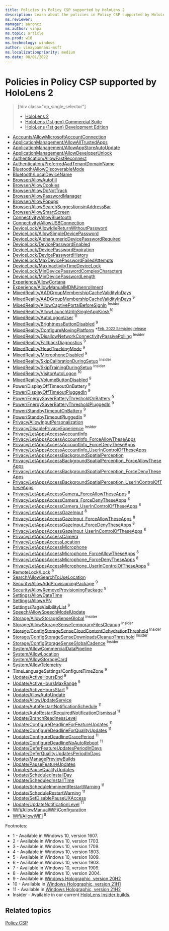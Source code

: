```yaml
---
title: Policies in Policy CSP supported by HoloLens 2
description: Learn about the policies in Policy CSP supported by HoloLens 2.
ms.reviewer: 
manager: aaroncz
ms.author: vinpa
ms.topic: article
ms.prod: w10
ms.technology: windows
author: vinaypamnani-msft
ms.localizationpriority: medium
ms.date: 08/01/2022
---
```


# Policies in Policy CSP supported by HoloLens 2

> [!div class="op_single_selector"]
>
> - [HoloLens 2]()
> - [HoloLens (1st gen) Commercial Suite](./policies-in-policy-csp-supported-by-hololens-1st-gen-commercial-suite.md)
> - [HoloLens (1st gen) Development Edition](./policies-in-policy-csp-supported-by-hololens-1st-gen-development-edition.md)
>

- [Accounts/AllowMicrosoftAccountConnection](policy-csp-accounts.md#accounts-allowmicrosoftaccountconnection)
- [ApplicationManagement/AllowAllTrustedApps](policy-csp-applicationmanagement.md#applicationmanagement-allowalltrustedapps)
- [ApplicationManagement/AllowAppStoreAutoUpdate](policy-csp-applicationmanagement.md#applicationmanagement-allowappstoreautoupdate)
- [ApplicationManagement/AllowDeveloperUnlock](policy-csp-applicationmanagement.md#applicationmanagement-allowdeveloperunlock)
- [Authentication/AllowFastReconnect](policy-csp-authentication.md#authentication-allowfastreconnect)
- [Authentication/PreferredAadTenantDomainName](policy-csp-authentication.md#authentication-preferredaadtenantdomainname)
- [Bluetooth/AllowDiscoverableMode](policy-csp-bluetooth.md#bluetooth-allowdiscoverablemode)
- [Bluetooth/LocalDeviceName](policy-csp-bluetooth.md#bluetooth-localdevicename)
- [Browser/AllowAutofill](policy-csp-browser.md#browser-allowautofill)
- [Browser/AllowCookies](policy-csp-browser.md#browser-allowcookies)
- [Browser/AllowDoNotTrack](policy-csp-browser.md#browser-allowdonottrack)
- [Browser/AllowPasswordManager](policy-csp-browser.md#browser-allowpasswordmanager)
- [Browser/AllowPopups](policy-csp-browser.md#browser-allowpopups)
- [Browser/AllowSearchSuggestionsinAddressBar](policy-csp-browser.md#browser-allowsearchsuggestionsinaddressbar)
- [Browser/AllowSmartScreen](policy-csp-browser.md#browser-allowsmartscreen)
- [Connectivity/AllowBluetooth](policy-csp-connectivity.md#connectivity-allowbluetooth)
- [Connectivity/AllowUSBConnection](policy-csp-connectivity.md#connectivity-allowusbconnection)
- [DeviceLock/AllowIdleReturnWithoutPassword](policy-csp-devicelock.md#devicelock-allowidlereturnwithoutpassword)
- [DeviceLock/AllowSimpleDevicePassword](policy-csp-devicelock.md#devicelock-allowsimpledevicepassword)
- [DeviceLock/AlphanumericDevicePasswordRequired](policy-csp-devicelock.md#devicelock-alphanumericdevicepasswordrequired)
- [DeviceLock/DevicePasswordEnabled](policy-csp-devicelock.md#devicelock-devicepasswordenabled)
- [DeviceLock/DevicePasswordExpiration](policy-csp-devicelock.md#devicelock-devicepasswordexpiration)
- [DeviceLock/DevicePasswordHistory](policy-csp-devicelock.md#devicelock-devicepasswordhistory)
- [DeviceLock/MaxDevicePasswordFailedAttempts](policy-csp-devicelock.md#devicelock-maxdevicepasswordfailedattempts)
- [DeviceLock/MaxInactivityTimeDeviceLock](policy-csp-devicelock.md#devicelock-maxinactivitytimedevicelock)
- [DeviceLock/MinDevicePasswordComplexCharacters](policy-csp-devicelock.md#devicelock-mindevicepasswordcomplexcharacters)
- [DeviceLock/MinDevicePasswordLength](policy-csp-devicelock.md#devicelock-mindevicepasswordlength)
- [Experience/AllowCortana](policy-csp-experience.md#experience-allowcortana)
- [Experience/AllowManualMDMUnenrollment](policy-csp-experience.md#experience-allowmanualmdmunenrollment)
- [MixedReality/AADGroupMembershipCacheValidityInDays](policy-csp-mixedreality.md#mixedreality-aadgroupmembershipcachevalidityindays)
- [MixedReality/AADGroupMembershipCacheValidityInDays](./policy-csp-mixedreality.md#mixedreality-aadgroupmembershipcachevalidityindays) <sup>9</sup>
- [MixedReality/AllowCaptivePortalBeforeSignIn](./policy-csp-mixedreality.md#mixedreality-allowcaptiveportalpeforesignin) <sup>Insider</sup>
- [MixedReality/AllowLaunchUriInSingleAppKiosk](./policy-csp-mixedreality.md#mixedreality-allowlaunchuriinsingleappkiosk)<sup>10</sup>
- [MixedReality/AutoLogonUser](./policy-csp-mixedreality.md#mixedreality-autologonuser) <sup>11</sup>
- [MixedReality/BrightnessButtonDisabled](./policy-csp-mixedreality.md#mixedreality-brightnessbuttondisabled) <sup>9</sup>
- [MixedReality/ConfigureMovingPlatform](policy-csp-mixedreality.md#mixedreality-configuremovingplatform) <sup>*[Feb. 2022 Servicing release](/hololens/hololens-release-notes#windows-holographic-version-21h2---february-2022-update)</sup>
- [MixedReality/DisallowNetworkConnectivityPassivePolling](./policy-csp-mixedreality.md#mixedreality-disablesisallownetworkconnectivitypassivepolling) <sup>Insider</sup>
- [MixedReality/FallbackDiagnostics](./policy-csp-mixedreality.md#mixedreality-fallbackdiagnostics) <sup>9</sup>
- [MixedReality/HeadTrackingMode](policy-csp-mixedreality.md#mixedreality-headtrackingmode) <sup>9</sup>
- [MixedReality/MicrophoneDisabled](./policy-csp-mixedreality.md#mixedreality-microphonedisabled) <sup>9</sup>
- [MixedReality/SkipCalibrationDuringSetup](./policy-csp-mixedreality.md#mixedreality-skipcalibrationduringsetup) <sup>Insider</sup>
- [MixedReality/SkipTrainingDuringSetup](./policy-csp-mixedreality.md#mixedreality-skiptrainingduringsetup) <sup>Insider</sup>
- [MixedReality/VisitorAutoLogon](policy-csp-mixedreality.md#mixedreality-visitorautologon) <sup>10</sup>
- [MixedReality/VolumeButtonDisabled](./policy-csp-mixedreality.md#mixedreality-volumebuttondisabled) <sup>9</sup>
- [Power/DisplayOffTimeoutOnBattery](./policy-csp-power.md#power-displayofftimeoutonbattery) <sup>9</sup>
- [Power/DisplayOffTimeoutPluggedIn](./policy-csp-power.md#power-displayofftimeoutpluggedin) <sup>9</sup>
- [Power/EnergySaverBatteryThresholdOnBattery](./policy-csp-power.md#power-energysaverbatterythresholdonbattery) <sup>9</sup>
- [Power/EnergySaverBatteryThresholdPluggedIn](./policy-csp-power.md#power-energysaverbatterythresholdpluggedin) <sup>9</sup>
- [Power/StandbyTimeoutOnBattery](./policy-csp-power.md#power-standbytimeoutonbattery) <sup>9</sup>
- [Power/StandbyTimeoutPluggedIn](./policy-csp-power.md#power-standbytimeoutpluggedin) <sup>9</sup>
- [Privacy/AllowInputPersonalization](policy-csp-privacy.md#privacy-allowinputpersonalization)
- [Privacy/DisablePrivacyExperience](./policy-csp-privacy.md#privacy-disableprivacyexperience) <sup>Insider</sup>
- [Privacy/LetAppsAccessAccountInfo](policy-csp-privacy.md#privacy-letappsaccessaccountinfo)
- [Privacy/LetAppsAccessAccountInfo_ForceAllowTheseApps](policy-csp-privacy.md#privacy-letappsaccessaccountinfo-forceallowtheseapps)
- [Privacy/LetAppsAccessAccountInfo_ForceDenyTheseApps](policy-csp-privacy.md#privacy-letappsaccessaccountinfo-forcedenytheseapps)
- [Privacy/LetAppsAccessAccountInfo_UserInControlOfTheseApps](policy-csp-privacy.md#privacy-letappsaccessaccountinfo-userincontroloftheseapps)
- [Privacy/LetAppsAccessBackgroundSpatialPerception](policy-csp-privacy.md#privacy-letappsaccessbackgroundspatialperception)
- [Privacy/LetAppsAccessBackgroundSpatialPerception_ForceAllowTheseApps](policy-csp-privacy.md#privacy-letappsaccessbackgroundspatialperception-forceallowtheseapps)
- [Privacy/LetAppsAccessBackgroundSpatialPerception_ForceDenyTheseApps](policy-csp-privacy.md#privacy-letappsaccessbackgroundspatialperception-forcedenytheseapps)
- [Privacy/LetAppsAccessBackgroundSpatialPerception_UserInControlOfTheseApps](policy-csp-privacy.md#privacy-letappsaccessbackgroundspatialperception-userincontroloftheseapps)
- [Privacy/LetAppsAccessCamera_ForceAllowTheseApps](policy-csp-privacy.md#privacy-letappsaccesscamera-forceallowtheseapps) <sup>8</sup>
- [Privacy/LetAppsAccessCamera_ForceDenyTheseApps](policy-csp-privacy.md#privacy-letappsaccesscamera-forcedenytheseapps) <sup>8</sup>
- [Privacy/LetAppsAccessCamera_UserInControlOfTheseApps](policy-csp-privacy.md#privacy-letappsaccesscamera-userincontroloftheseapps) <sup>8</sup>
- [Privacy/LetAppsAccessGazeInput](policy-csp-privacy.md#privacy-letappsaccessgazeinput) <sup>8</sup>
- [Privacy/LetAppsAccessGazeInput_ForceAllowTheseApps](policy-csp-privacy.md#privacy-letappsaccessgazeinput-forceallowtheseapps) <sup>8</sup>
- [Privacy/LetAppsAccessGazeInput_ForceDenyTheseApps](policy-csp-privacy.md#privacy-letappsaccessgazeinput-forcedenytheseapps) <sup>8</sup>
- [Privacy/LetAppsAccessGazeInput_UserInControlOfTheseApps](policy-csp-privacy.md#privacy-letappsaccessgazeinput-userincontroloftheseapps) <sup>8</sup>
- [Privacy/LetAppsAccessCamera](policy-csp-privacy.md#privacy-letappsaccesscamera)
- [Privacy/LetAppsAccessLocation](policy-csp-privacy.md#privacy-letappsaccesslocation)
- [Privacy/LetAppsAccessMicrophone](policy-csp-privacy.md#privacy-letappsaccessmicrophone)
- [Privacy/LetAppsAccessMicrophone_ForceAllowTheseApps](policy-csp-privacy.md#privacy-letappsaccessmicrophone-forceallowtheseapps) <sup>8</sup>
- [Privacy/LetAppsAccessMicrophone_ForceDenyTheseApps](policy-csp-privacy.md#privacy-letappsaccessmicrophone-forcedenytheseapps) <sup>8</sup>
- [Privacy/LetAppsAccessMicrophone_UserInControlOfTheseApps](policy-csp-privacy.md#privacy-letappsaccessmicrophone-userincontroloftheseapps) <sup>8</sup>
- [RemoteLock/Lock](./remotelock-csp.md) <sup>9</sup>
- [Search/AllowSearchToUseLocation](policy-csp-search.md#search-allowsearchtouselocation)
- [Security/AllowAddProvisioningPackage](policy-csp-security.md#security-allowaddprovisioningpackage) <sup>9</sup>
- [Security/AllowRemoveProvisioningPackage](policy-csp-security.md#security-allowremoveprovisioningpackage) <sup>9</sup>
- [Settings/AllowDateTime](policy-csp-settings.md#settings-allowdatetime)
- [Settings/AllowVPN](policy-csp-settings.md#settings-allowvpn)
- [Settings/PageVisibilityList](./policy-csp-settings.md#settings-pagevisibilitylist) <sup>9</sup>
- [Speech/AllowSpeechModelUpdate](policy-csp-speech.md#speech-allowspeechmodelupdate)
- [Storage/AllowStorageSenseGlobal](policy-csp-storage.md#storage-allowstoragesenseglobal) <sup>Insider</sup>
- [Storage/AllowStorageSenseTemporaryFilesCleanup](policy-csp-storage.md#storage-allowstoragesensetemporaryfilescleanup) <sup>Insider</sup>
- [Storage/ConfigStorageSenseCloudContentDehydrationThreshold](policy-csp-storage.md#storage-configstoragesensecloudcontentdehydrationthreshold) <sup>Insider</sup>
- [Storage/ConfigStorageSenseDownloadsCleanupThreshold](policy-csp-storage.md#storage-configstoragesensedownloadscleanupthreshold) <sup>Insider</sup>
- [Storage/ConfigStorageSenseGlobalCadence](policy-csp-storage.md#storage-configstoragesenseglobalcadence) <sup>Insider</sup>
- [System/AllowCommercialDataPipeline](policy-csp-system.md#system-allowcommercialdatapipeline)
- [System/AllowLocation](policy-csp-system.md#system-allowlocation)
- [System/AllowStorageCard](policy-csp-system.md#system-allowstoragecard)
- [System/AllowTelemetry](policy-csp-system.md#system-allowtelemetry)
- [TimeLanguageSettings/ConfigureTimeZone](./policy-csp-timelanguagesettings.md#timelanguagesettings-configuretimezone) <sup>9</sup>
- [Update/ActiveHoursEnd](./policy-csp-update.md#update-activehoursend) <sup>9</sup>
- [Update/ActiveHoursMaxRange](./policy-csp-update.md#update-activehoursmaxrange) <sup>9</sup>
- [Update/ActiveHoursStart](./policy-csp-update.md#update-activehoursstart) <sup>9</sup>
- [Update/AllowAutoUpdate](policy-csp-update.md#update-allowautoupdate)
- [Update/AllowUpdateService](policy-csp-update.md#update-allowupdateservice)
- [Update/AutoRestartNotificationSchedule](policy-csp-update.md#update-autorestartnotificationschedule) <sup>11</sup>
- [Update/AutoRestartRequiredNotificationDismissal](policy-csp-update.md#update-autorestartrequirednotificationdismissal) <sup>11</sup>
- [Update/BranchReadinessLevel](policy-csp-update.md#update-branchreadinesslevel)
- [Update/ConfigureDeadlineForFeatureUpdates](policy-csp-update.md#update-configuredeadlineforfeatureupdates) <sup>11</sup>
- [Update/ConfigureDeadlineForQualityUpdates](policy-csp-update.md#update-configuredeadlineforqualityupdates) <sup>11</sup>
- [Update/ConfigureDeadlineGracePeriod](policy-csp-update.md#update-configuredeadlinegraceperiod) <sup>11</sup>
- [Update/ConfigureDeadlineNoAutoReboot](policy-csp-update.md#update-configuredeadlinenoautoreboot) <sup>11</sup>
- [Update/DeferFeatureUpdatesPeriodInDays](policy-csp-update.md#update-deferfeatureupdatesperiodindays)
- [Update/DeferQualityUpdatesPeriodInDays](policy-csp-update.md#update-deferqualityupdatesperiodindays)
- [Update/ManagePreviewBuilds](policy-csp-update.md#update-managepreviewbuilds)
- [Update/PauseFeatureUpdates](policy-csp-update.md#update-pausefeatureupdates)
- [Update/PauseQualityUpdates](policy-csp-update.md#update-pausequalityupdates)
- [Update/ScheduledInstallDay](policy-csp-update.md#update-scheduledinstallday)
- [Update/ScheduledInstallTime](policy-csp-update.md#update-scheduledinstalltime)
- [Update/ScheduleImminentRestartWarning](policy-csp-update.md#update-scheduleimminentrestartwarning) <sup>11</sup>
- [Update/ScheduleRestartWarning](policy-csp-update.md#update-schedulerestartwarning) <sup>11</sup>
- [Update/SetDisablePauseUXAccess](policy-csp-update.md#update-setdisablepauseuxaccess)
- [Update/UpdateNotificationLevel](policy-csp-update.md#update-updatenotificationlevel) <sup>11</sup>
- [Wifi/AllowManualWiFiConfiguration](policy-csp-wifi.md#wifi-allowmanualwificonfiguration)
- [Wifi/AllowWiFi](policy-csp-wifi.md#wifi-allowwifi) <sup>8</sup>

Footnotes:

- 1 - Available in Windows 10, version 1607.
- 2 - Available in Windows 10, version 1703.
- 3 - Available in Windows 10, version 1709.
- 4 - Available in Windows 10, version 1803.
- 5 - Available in Windows 10, version 1809.
- 6 - Available in Windows 10, version 1903.
- 7 - Available in Windows 10, version 1909.
- 8 - Available in Windows 10, version 2004.
- 9 - Available in [Windows Holographic, version 20H2](/hololens/hololens-release-notes-2004#windows-holographic-version-20h2)
- 10 - Available in [Windows Holographic, version 21H1](/hololens/hololens-release-notes#windows-holographic-version-21h1)
- 11 - Available in [Windows Holographic, version 21H2](/hololens/hololens-release-notes#windows-holographic-version-21h2)
- Insider - Available in our current [HoloLens Insider builds](/hololens/hololens-insider).

## Related topics

[Policy CSP](policy-configuration-service-provider.md)

